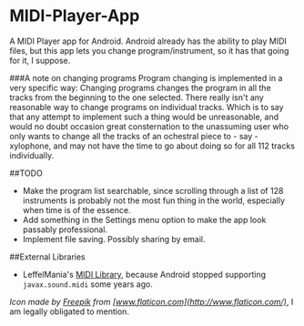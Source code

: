 # MIDI-Player-App
A MIDI Player app for Android. Android already has the ability to play MIDI files, but this app lets you change program/instrument, so it has that going for it, I suppose.

###A note on changing programs
Program changing is implemented in a very specific way: Changing programs changes the program in all the tracks from the beginning to the one selected. There really isn't any reasonable way to change programs on individual tracks. Which is to say that any attempt to implement such a thing would be unreasonable, and would no doubt occasion great consternation to the unassuming user who only wants to change all the tracks of an ochestral piece to - say - xylophone, and may not have the time to go about doing so for all 112 tracks individually.

##TODO
* Make the program list searchable, since scrolling through a list of 128 instruments is probably not the most fun thing in the world, especially when time is of the essence.
* Add something in the Settings menu option to make the app look passably professional.
* Implement file saving. Possibly sharing by email.

##External Libraries
* LeffelMania's [MIDI Library](https://github.com/LeffelMania/android-midi-lib), because Android stopped supporting ```javax.sound.midi``` some years ago.

*Icon made by [Freepik](http://www.flaticon.com/authors/freepik) from [www.flaticon.com](http://www.flaticon.com/)*, I am legally obligated to mention.
